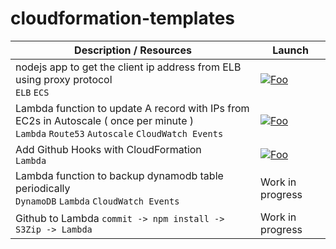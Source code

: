 # cloudformation-templates




| Description / Resources   | Launch |
| ------------------------  | ------ |
| nodejs app to get the client ip address from ELB using proxy protocol <br/> `ELB` `ECS` |  [![Foo](https://s3.amazonaws.com/cloudformation-examples/cloudformation-launch-stack.png)](https://console.aws.amazon.com/cloudformation/home#/stacks/new?stackName=elb-ecs-proxyprotocol&templateURL=https://raw.githubusercontent.com/awspilot/cloudformation-templates/master/elb-proxyprotocol/cloudformation-elb-proxyprotocol.yaml) |
| Lambda function to update A record with IPs from EC2s in Autoscale ( once per minute ) <br/> ``Lambda`` ``Route53`` `Autoscale` `CloudWatch Events` | [![Foo](https://s3.amazonaws.com/cloudformation-examples/cloudformation-launch-stack.png)](https://console.aws.amazon.com/cloudformation/home#/stacks/new?stackName=elb-ecs-proxyprotocol&templateURL=https://raw.githubusercontent.com/awspilot/cloudformation-templates/master/autoscale-route53-ip/autoscale-route53-ip.yaml) |
| Add Github Hooks with CloudFormation <br /> `Lambda` | [![Foo](https://s3.amazonaws.com/cloudformation-examples/cloudformation-launch-stack.png)](https://console.aws.amazon.com/cloudformation/home#/stacks/new?stackName=githook&templateURL=https://raw.githubusercontent.com/awspilot/cloudformation-templates/master/github-hooks/github-hooks.yaml) |
| Lambda function to backup dynamodb table periodically <br/> `DynamoDB` `Lambda` `CloudWatch Events` | Work in progress |
| Github to Lambda ``commit -> npm install -> S3Zip -> Lambda `` | Work in progress |
